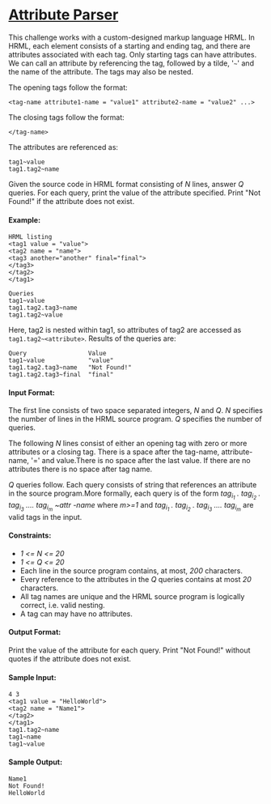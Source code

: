 # [Attribute Parser](https://www.hackerrank.com/challenges/attribute-parser/problem)

  This challenge works with a custom-designed markup language HRML. In HRML, each element consists of a starting and ending tag, and there are 
  attributes associated with each tag. Only starting tags can have attributes. We can call an attribute by referencing the tag, followed by a tilde,
  '`~`' and the name of the attribute. The tags may also be nested.

The opening tags follow the format:

`<tag-name attribute1-name = "value1" attribute2-name = "value2" ...>`

The closing tags follow the format:

`</tag-name>`

The attributes are referenced as:

```
tag1~value  
tag1.tag2~name
```

Given the source code in HRML format consisting of *N* lines, answer *Q* queries. For each query, print the value of the attribute specified. 
Print "Not Found!" if the attribute does not exist.

#### Example:
```
HRML listing
<tag1 value = "value">
<tag2 name = "name">
<tag3 another="another" final="final">
</tag3>
</tag2>
</tag1>

Queries
tag1~value
tag1.tag2.tag3~name
tag1.tag2~value
```

Here, tag2 is nested within tag1, so attributes of tag2 are accessed as `tag1.tag2~<attribute>`. Results of the queries are:
```
Query                 Value
tag1~value            "value"
tag1.tag2.tag3~name   "Not Found!"
tag1.tag2.tag3~final  "final"
```  

#### Input Format:
The first line consists of two space separated integers, *N* and *Q*. *N* specifies the number of lines in the HRML source program. 
*Q* specifies the number of queries.

The following *N* lines consist of either an opening tag with zero or more attributes or a closing tag. There is a space after the tag-name, 
attribute-name, '=' and value.There is no space after the last value. If there are no attributes there is no space after tag name.

*Q* queries follow. Each query consists of string that references an attribute in the source program.More formally, each query is of the form
*tag<sub>i<sub>1</sub></sub> . tag<sub>i<sub>2</sub></sub> . tag<sub>i<sub>3</sub></sub> .... tag<sub>i<sub>m</sub></sub> ~attr -name*
where *m>=1* and *tag<sub>i<sub>1</sub></sub> . tag<sub>i<sub>2</sub></sub> . tag<sub>i<sub>3</sub></sub> .... tag<sub>i<sub>m</sub></sub>*
are valid tags in the input.

#### Constraints:
- *1 <= N <= 20*
- *1 <= Q <= 20*
- Each line in the source program contains, at most, *200* characters.
- Every reference to the attributes in the *Q* queries contains at most *20* characters.
- All tag names are unique and the HRML source program is logically correct, i.e. valid nesting.
- A tag can may have no attributes.

#### Output Format:
Print the value of the attribute for each query. Print "Not Found!" without quotes if the attribute does not exist.

#### Sample Input:
```
4 3
<tag1 value = "HelloWorld">
<tag2 name = "Name1">
</tag2>
</tag1>
tag1.tag2~name
tag1~name
tag1~value
```

#### Sample Output:
```
Name1
Not Found!
HelloWorld
```
